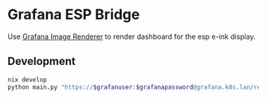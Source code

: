 # Grafana ESP Bridge

Use [Grafana Image Renderer](https://grafana.com/grafana/plugins/grafana-image-renderer/) to render dashboard for the esp e-ink display.

## Development

```sh
nix develop
python main.py "https://$grafanuser:$grafanapassword@grafana.k8s.lan/render/d/ad588e36-165d-464f-9f94-a8b553cfbcc2/solaredge?orgId=1&from={start}&to={now}&panelId=10&width={width}&height={height}&scale=1&tz=Europe%2FBerlin" data --crop-top 80
```
